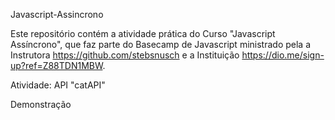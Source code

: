 Javascript-Assincrono

Este repositório contém a atividade prática do Curso "Javascript Assíncrono", que faz parte do Basecamp de Javascript ministrado pela a Instrutora https://github.com/stebsnusch e a Instituição https://dio.me/sign-up?ref=Z88TDN1MBW.

Atividade: API "catAPI"

Demonstração
